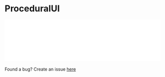 # ProceduralUI
![alt text](https://github.com/MateuszJot/UniversalUI/blob/main/logo.png?raw=true)

Found a bug? Create an issue [here](https://github.com/MateuszJot/UniversalUI/issues)
